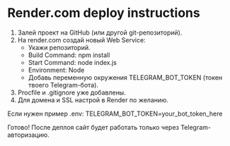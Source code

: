 # Render.com deploy instructions

1. Залей проект на GitHub (или другой git-репозиторий).
2. На render.com создай новый Web Service:
   - Укажи репозиторий.
   - Build Command: npm install
   - Start Command: node index.js
   - Environment: Node
   - Добавь переменную окружения TELEGRAM_BOT_TOKEN (токен твоего Telegram-бота).
3. Procfile и .gitignore уже добавлены.
4. Для домена и SSL настрой в Render по желанию.

Если нужен пример .env:
TELEGRAM_BOT_TOKEN=your_bot_token_here

Готово! После деплоя сайт будет работать только через Telegram-авторизацию.
